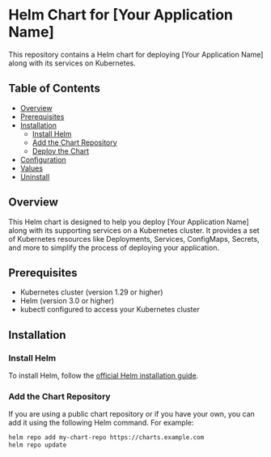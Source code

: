 # Helm Chart for [Your Application Name]

This repository contains a Helm chart for deploying [Your Application Name] along with its services on Kubernetes.

## Table of Contents

- [Overview](#overview)
- [Prerequisites](#prerequisites)
- [Installation](#installation)
  - [Install Helm](#install-helm)
  - [Add the Chart Repository](#add-the-chart-repository)
  - [Deploy the Chart](#deploy-the-chart)
- [Configuration](#configuration)
- [Values](#values)
- [Uninstall](#uninstall)


## Overview

This Helm chart is designed to help you deploy [Your Application Name] along with its supporting services on a Kubernetes cluster. It provides a set of Kubernetes resources like Deployments, Services, ConfigMaps, Secrets, and more to simplify the process of deploying your application.

## Prerequisites

- Kubernetes cluster (version 1.29 or higher)
- Helm (version 3.0 or higher)
- kubectl configured to access your Kubernetes cluster

## Installation

### Install Helm

To install Helm, follow the [official Helm installation guide](https://helm.sh/docs/intro/install/).

### Add the Chart Repository

If you are using a public chart repository or if you have your own, you can add it using the following Helm command. For example:

```bash
helm repo add my-chart-repo https://charts.example.com
helm repo update
